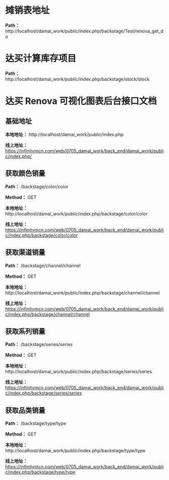 # 摊销表地址

**Path：** http://localhost/damai_work/public/index.php/backstage/Test/renova_get_do

# 达买计算库存项目

**Path：** http://localhost/damai_work/public/index.php/backstage/stock/stock

# 达买 Renova 可视化图表后台接口文档

## 基础地址

**本地地址：** http://localhost/damai_work/public/index.php

**线上地址：** https://infinitymcn.com/web/0705_damai_work/back_end/damai_work/public/index.php/

## 获取颜色销量

**Path：** /backstage/color/color

**Method：** GET

**本地地址：** http://localhost/damai_work/public/index.php/backstage/color/color

**线上地址：** https://infinitymcn.com/web/0705_damai_work/back_end/damai_work/public/index.php/backstage/color/color

## 获取渠道销量

**Path：** /backstage/channel/channel

**Method：** GET

**本地地址：** http://localhost/damai_work/public/index.php/backstage/channel/channel

**线上地址：** https://infinitymcn.com/web/0705_damai_work/back_end/damai_work/public/index.php/backstage/channel/channel

## 获取系列销量

**Path：** /backstage/series/series

**Method：** GET

**本地地址：** http://localhost/damai_work/public/index.php/backstage/series/series

**线上地址：** https://infinitymcn.com/web/0705_damai_work/back_end/damai_work/public/index.php/backstage/series/series

## 获取品类销量

**Path：** /backstage/type/type

**Method：** GET

**本地地址：** http://localhost/damai_work/public/index.php/backstage/type/type

**线上地址：** https://infinitymcn.com/web/0705_damai_work/back_end/damai_work/public/index.php/backstage/type/type
